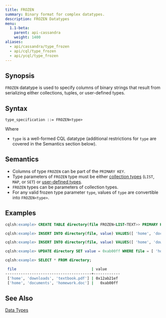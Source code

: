 ```yaml
---
title: FROZEN
summary: Binary format for complex datatypes.
description: FROZEN Datatypes
menu:
  1.1-beta:
    parent: api-cassandra
    weight: 1400
aliases:
  - api/cassandra/type_frozen
  - api/cql/type_frozen
  - api/ycql/type_frozen
---
```


## Synopsis
`FROZEN` datatype is used to specify columns of binary strings that result from serializing either collections, tuples, or user-defined types.

## Syntax
```
type_specification ::= FROZEN<type>
```
Where

- `type` is a well-formed CQL datatype (additional restrictions for `type` are covered in the Semantics section below).

## Semantics

- Columns of type `FROZEN` can be part of the `PRIMARY KEY`.
- Type parameters of `FROZEN` type must be either [collection types](../type_collection) (`LIST`, `MAP`, or `SET`) or [user-defined types](../ddl_create_type).
- `FROZEN` types can be parameters of collection types.
- For any valid frozen type parameter `type`, values of `type` are convertible into `FROZEN<type>`.

## Examples

```{.sql .copy .separator-gt}
cqlsh:example> CREATE TABLE directory(file FROZEN<LIST<TEXT>> PRIMARY KEY, value BLOB);
```
```{.sql .copy .separator-gt}
cqlsh:example> INSERT INTO directory(file, value) VALUES([ 'home', 'documents', 'homework.doc' ], 0x);
```
```{.sql .copy .separator-gt}
cqlsh:example> INSERT INTO directory(file, value) VALUES([ 'home', 'downloads', 'textbook.pdf' ], 0x12ab21ef);
```
```{.sql .copy .separator-gt}
cqlsh:example> UPDATE directory SET value = 0xab00ff WHERE file = [ 'home', 'documents', 'homework.doc' ];
```
```{.sql .copy .separator-gt}
cqlsh:example> SELECT * FROM directory;
```
```sh
 file                                  | value
---------------------------------------+------------
 ['home', 'downloads', 'textbook.pdf'] | 0x12ab21ef
 ['home', 'documents', 'homework.doc'] |   0xab00ff
 ```

## See Also

[Data Types](..#datatypes)
